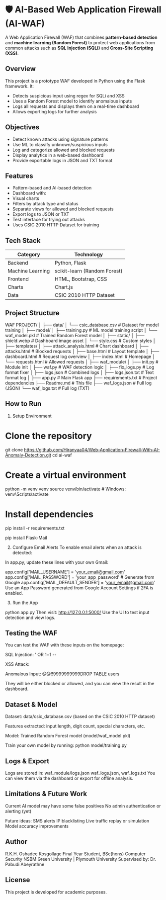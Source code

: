 # 🛡️ AI-Based Web Application Firewall (AI-WAF)

A Web Application Firewall (WAF) that combines **pattern-based detection** and **machine learning (Random Forest)** to protect web applications from common attacks such as **SQL Injection (SQLi)** and **Cross-Site Scripting (XSS)**.



##  Overview

This project is a prototype WAF developed in Python using the Flask framework. It:
- Detects suspicious input using regex for SQLi and XSS
- Uses a Random Forest model to identify anomalous inputs
- Logs all requests and displays them on a real-time dashboard
- Allows exporting logs for further analysis



##  Objectives

- Detect known attacks using signature patterns
- Use ML to classify unknown/suspicious inputs
- Log and categorize allowed and blocked requests
- Display analytics in a web-based dashboard
- Provide exportable logs in JSON and TXT format



##  Features

-  Pattern-based and AI-based detection
-  Dashboard with:
  - Visual charts
  - Filters by attack type and status
  - Separate views for allowed and blocked requests
-  Export logs to JSON or TXT
-  Test interface for trying out attacks
- Uses CSIC 2010 HTTP Dataset for training



##  Tech Stack

| Category       | Technology               |
|----------------|--------------------------|
| Backend        | Python, Flask            |
| Machine Learning | scikit-learn (Random Forest) |
| Frontend       | HTML, Bootstrap, CSS     |
| Charts         | Chart.js                 |
| Data           | CSIC 2010 HTTP Dataset   |



##  Project Structure
WAF PROJECT/
│
├── data/
│ └── csic_database.csv # Dataset for model training
│
├── model/
│ ├── training.py # ML model training script
│ └── waf_model.pkl # Trained Random Forest model
│
├── static/
│ ├── shield.webp # Dashboard image asset
│ └── style.css # Custom styles
│
├── templates/
│ ├── attack_analysis.html # Chart dashboard
│ ├── attacks.html # Blocked requests
│ ├── base.html # Layout template
│ ├── dashboard.html # Request log overview
│ ├── index.html # Homepage
│ └── requests.html # Allowed requests
│
├── waf_module/
│ ├── init.py # Module init
│ ├── waf.py # WAF detection logic
│ ├── fix_logs.py # Log format fixer
│ ├── logs.json # Combined logs
│ ├── logs.json.txt # Text format log
│
├── app.py # Main Flask app
├── requirements.txt # Project dependencies
├── Readme.md # This file
├── waf_logs.json # Full log (JSON)
└── waf_logs.txt # Full log (TXT)




##  How to Run

 1. Setup Environment


# Clone the repository
git clone https://github.com/Hiranyaa04/Web-Application-Firewall-With-AI-Anomaly-Detection.git
cd ai-waf

# Create a virtual environment
python -m venv venv
source venv/bin/activate  # Windows: venv\Scripts\activate

# Install dependencies
pip install -r requirements.txt

pip install Flask-Mail


 2. Configure Email Alerts
To enable email alerts when an attack is detected:

In app.py, update these lines with your own Gmail:

app.config['MAIL_USERNAME'] = 'your_email@gmail.com'
app.config['MAIL_PASSWORD'] = 'your_app_password'  # Generate from Google
app.config['MAIL_DEFAULT_SENDER'] = 'your_email@gmail.com'
 Use an App Password generated from Google Account Settings if 2FA is enabled.


 3. Run the App

python app.py
Then visit:
http://127.0.0.1:5000/
Use the UI to test input detection and view logs.



## Testing the WAF
You can test the WAF with these inputs on the homepage:

SQL Injection:
' OR 1=1 --

XSS Attack:
<script>alert('XSS')</script>

Anomalous Input: 
@@!!9999999999DROP TABLE users

They will be either blocked or allowed, and you can view the result in the dashboard.


## Dataset & Model
Dataset: data/csic_database.csv (based on the CSIC 2010 HTTP dataset)

Features extracted: input length, digit count, special characters, etc.

Model: Trained Random Forest model (model/waf_model.pkl)

Train your own model by running:
python model/training.py


## Logs & Export
Logs are stored in:
waf_module/logs.json
waf_logs.json, waf_logs.txt
You can view them via the dashboard or export for offline analysis.


## Limitations & Future Work
Current AI model may have some false positives
No admin authentication or alerting (yet)

Future ideas:
SMS alerts
IP blacklisting
Live traffic replay or simulation
Model accuracy improvements


## Author
R.K.H. Oshadee Kosgollage
Final Year Student, BSc(hons) Computer Security
NSBM Green University | Plymouth University
Supervised by: Dr. Pabudi Abeyrathne


## License
This project is developed for academic purposes.
